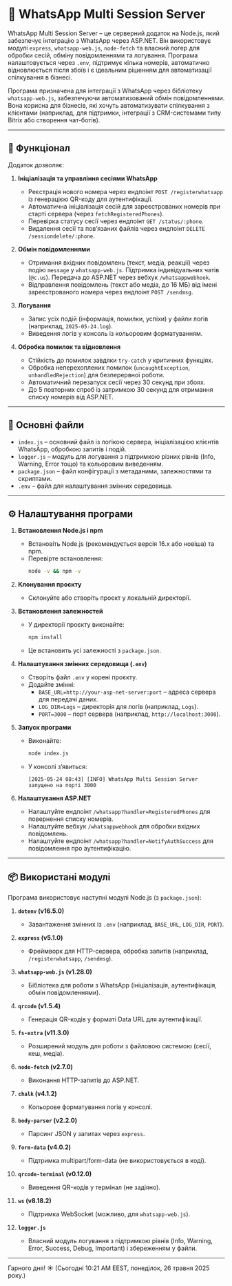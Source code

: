 # 📱 WhatsApp Multi Session Server

WhatsApp Multi Session Server – це серверний додаток на Node.js, який забезпечує інтеграцію з WhatsApp через ASP.NET. Він використовує модулі `express`, `whatsapp-web.js`, `node-fetch` та власний логер для обробки сесій, обміну повідомленнями та логування. Програма налаштовується через `.env`, підтримує кілька номерів, автоматично відновлюється після збоїв і є ідеальним рішенням для автоматизації спілкування в бізнесі.

Програма призначена для інтеграції з WhatsApp через бібліотеку `whatsapp-web.js`, забезпечуючи автоматизований обмін повідомленнями. Вона корисна для бізнесів, які хочуть автоматизувати спілкування з клієнтами (наприклад, для підтримки, інтеграції з CRM-системами типу Bitrix або створення чат-ботів).

---

## 🎯 Функціонал

Додаток дозволяє:

1. **Ініціалізація та управління сесіями WhatsApp**  
   - Реєстрація нового номера через ендпоінт `POST /registerwhatsapp` із генерацією QR-коду для аутентифікації.  
   - Автоматична ініціалізація сесій для зареєстрованих номерів при старті сервера (через `fetchRegisteredPhones`).  
   - Перевірка статусу сесії через ендпоінт `GET /status/:phone`.  
   - Видалення сесії та пов’язаних файлів через ендпоінт `DELETE /sessiondelete/:phone`.

2. **Обмін повідомленнями**  
   - Отримання вхідних повідомлень (текст, медіа, реакції) через подію `message` у `whatsapp-web.js`. Підтримка індивідуальних чатів (`@c.us`). Передача до ASP.NET через вебхук `/whatsappwebhook`.  
   - Відправлення повідомлень (текст або медіа, до 16 МБ) від імені зареєстрованого номера через ендпоінт `POST /sendmsg`.

3. **Логування**  
   - Запис усіх подій (інформація, помилки, успіхи) у файли логів (наприклад, `2025-05-24.log`).  
   - Виведення логів у консоль із кольоровим форматуванням.

4. **Обробка помилок та відновлення**  
   - Стійкість до помилок завдяки `try-catch` у критичних функціях.  
   - Обробка неперехоплених помилок (`uncaughtException`, `unhandledRejection`) для безперервної роботи.  
   - Автоматичний перезапуск сесії через 30 секунд при збоях.  
   - До 5 повторних спроб із затримкою 30 секунд для отримання списку номерів від ASP.NET.

---

## 📂 Основні файли

- `index.js` – основний файл із логікою сервера, ініціалізацією клієнтів WhatsApp, обробкою запитів і подій.  
- `logger.js` – модуль для логування з підтримкою різних рівнів (Info, Warning, Error тощо) та кольоровим виведенням.  
- `package.json` – файл конфігурації з метаданими, залежностями та скриптами.  
- `.env` – файл для налаштування змінних середовища.

---

## ⚙️ Налаштування програми

1. **Встановлення Node.js і npm**  
   - Встановіть Node.js (рекомендується версія 16.x або новіша) та npm.  
   - Перевірте встановлення:  
     ```bash
     node -v && npm -v
     ```

2. **Клонування проєкту**  
   - Склонуйте або створіть проєкт у локальній директорії.

3. **Встановлення залежностей**  
   - У директорії проєкту виконайте:  
     ```bash
     npm install
     ```
   - Це встановить усі залежності з `package.json`.

4. **Налаштування змінних середовища (`.env`)**  
   - Створіть файл `.env` у корені проєкту.  
   - Додайте змінні:  
     - `BASE_URL=http://your-asp-net-server:port` – адреса сервера для передачі даних.  
     - `LOG_DIR=Logs` – директорія для логів (наприклад, `Logs`).  
     - `PORT=3000` – порт сервера (наприклад, `http://localhost:3000`).

5. **Запуск програми**  
   - Виконайте:  
     ```bash
     node index.js
     ```
   - У консолі з’явиться:  
     ```
     [2025-05-24 08:43] [INFO] WhatsApp Multi Session Server запущено на порті 3000
     ```

6. **Налаштування ASP.NET**  
   - Налаштуйте ендпоінт `/whatsapp?handler=RegisteredPhones` для повернення списку номерів.  
   - Налаштуйте вебхук `/whatsappwebhook` для обробки вхідних повідомлень.  
   - Налаштуйте ендпоінт `/whatsapp?handler=NotifyAuthSuccess` для повідомлення про аутентифікацію.

---

## 📦 Використані модулі

Програма використовує наступні модулі Node.js (з `package.json`):

1. **`dotenv` (v16.5.0)**  
   - Завантаження змінних із `.env` (наприклад, `BASE_URL`, `LOG_DIR`, `PORT`).

2. **`express` (v5.1.0)**  
   - Фреймворк для HTTP-сервера, обробка запитів (наприклад, `/registerwhatsapp`, `/sendmsg`).

3. **`whatsapp-web.js` (v1.28.0)**  
   - Бібліотека для роботи з WhatsApp (ініціалізація, аутентифікація, обмін повідомленнями).

4. **`qrcode` (v1.5.4)**  
   - Генерація QR-кодів у форматі Data URL для аутентифікації.

5. **`fs-extra` (v11.3.0)**  
   - Розширений модуль для роботи з файловою системою (сесії, кеш, медіа).

6. **`node-fetch` (v2.7.0)**  
   - Виконання HTTP-запитів до ASP.NET.

7. **`chalk` (v4.1.2)**  
   - Кольорове форматування логів у консолі.

8. **`body-parser` (v2.2.0)**  
   - Парсинг JSON у запитах через `express`.

9. **`form-data` (v4.0.2)**  
   - Підтримка multipart/form-data (не використовується в коді).

10. **`qrcode-terminal` (v0.12.0)**  
    - Виведення QR-кодів у термінал (не задіяно).

11. **`ws` (v8.18.2)**  
    - Підтримка WebSocket (можливо, для `whatsapp-web.js`).

12. **`logger.js`**  
    - Власний модуль логування з підтримкою рівнів (Info, Warning, Error, Success, Debug, Important) і збереженням у файли.

---

 Гарного дня! ☀️ (Сьогодні 10:21 AM EEST, понеділок, 26 травня 2025 року.)